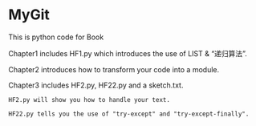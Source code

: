 # MyGit

This is python code for Book <HEAD FIRST Python>

Chapter1 includes HF1.py which introduces the use of LIST & “递归算法”.

Chapter2 introduces how to transform your code into a module.

Chapter3 includes HF2.py, HF22.py and a sketch.txt.
	
	HF2.py will show you how to handle your text.

	HF22.py tells you the use of "try-except" and "try-except-finally". 		
